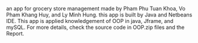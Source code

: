 an app for grocery store management made by Pham Phu Tuan Khoa, Vo Pham Khang Huy, and Ly Minh Hung.
this app is built by Java and Netbeans IDE.
This app is applied knowledgement of OOP in java, Jframe, and mySQL.
For more details, check the source code in OOP.zip files and the Report.
